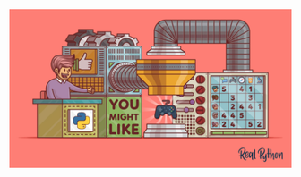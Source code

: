 <img src="https://github.com/SushmitaJadhav23/Book_Recommendation_System/blob/master/logo.png?raw=true">
